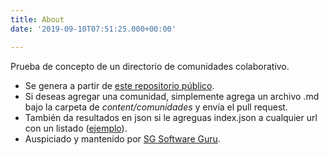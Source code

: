 ```yaml
---
title: About
date: '2019-09-10T07:51:25.000+00:00'

---
```


Prueba de concepto de un directorio de comunidades colaborativo.

 * Se genera a partir de <a href="https://github.com/softwareguru/comunidades-dev" target="_blank">este repositorio público</a>.
 * Si deseas agregar una comunidad, simplemente agrega un archivo .md bajo la carpeta de <em>content/comunidades</em> y envía el pull request.
 * También da resultados en json si le agreguas index.json a cualquier url con un listado (<a href="/comunidades/index.json" target="_blank">ejemplo</a>).
 * Auspiciado y mantenido por [SG Software Guru](https://sg.com.mx).


